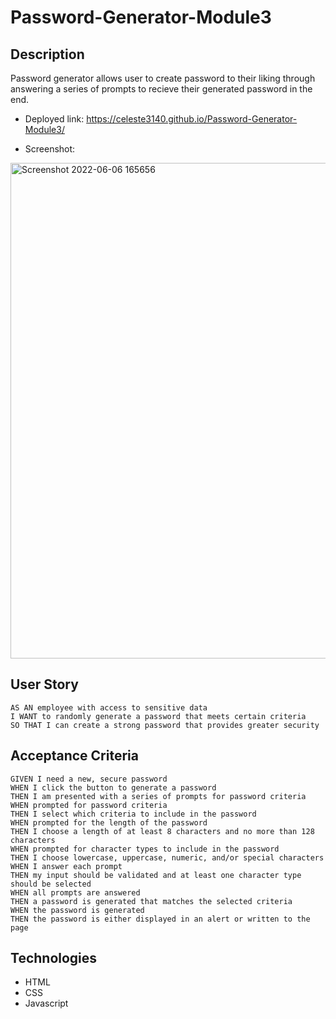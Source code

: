 # Password-Generator-Module3

## Description
Password generator allows user to create password to their liking through answering a series of prompts to recieve their generated password in the end.

- Deployed link:  https://celeste3140.github.io/Password-Generator-Module3/

- Screenshot:
<img width="793" alt="Screenshot 2022-06-06 165656" src="https://user-images.githubusercontent.com/105468134/172268046-496d3584-3367-4771-bd1c-17d1a0a0867f.png">

## User Story
```
AS AN employee with access to sensitive data
I WANT to randomly generate a password that meets certain criteria
SO THAT I can create a strong password that provides greater security
```

## Acceptance Criteria
```
GIVEN I need a new, secure password
WHEN I click the button to generate a password
THEN I am presented with a series of prompts for password criteria
WHEN prompted for password criteria
THEN I select which criteria to include in the password
WHEN prompted for the length of the password
THEN I choose a length of at least 8 characters and no more than 128 characters
WHEN prompted for character types to include in the password
THEN I choose lowercase, uppercase, numeric, and/or special characters
WHEN I answer each prompt
THEN my input should be validated and at least one character type should be selected
WHEN all prompts are answered
THEN a password is generated that matches the selected criteria
WHEN the password is generated
THEN the password is either displayed in an alert or written to the page
```
## Technologies
- HTML 
- CSS
- Javascript
